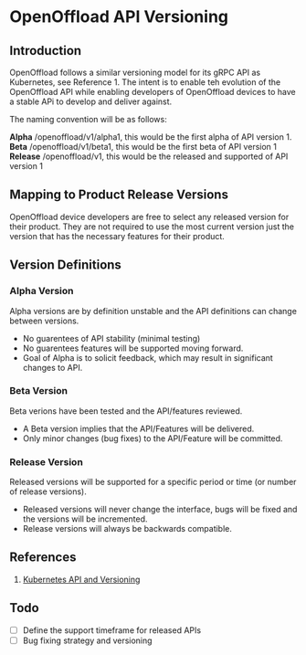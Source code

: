 # OpenOffload API Versioning

## Introduction
OpenOffload follows a similar versioning model for its gRPC API as Kubernetes, see Reference 1. The intent is to enable teh evolution of the OpenOffload API while enabling developers of OpenOffload devices to have a stable APi to develop and deliver against.

The naming convention will be as follows:

**Alpha** /openoffload/v1/alpha1, this would be the first alpha of API version 1.
**Beta** /openoffload/v1/beta1, this would be the first beta of API version 1
**Release** /openoffload/v1, this would be the released and supported of API version 1

## Mapping to Product Release Versions
OpenOffload device developers are free to select any released version for their product. They are not required to use the most current version just the version that has the necessary features for their product.

## Version Definitions

### Alpha Version
Alpha versions are by definition unstable and the API definitions can change between versions.
- No guarentees of API stability (minimal testing)
- No guarentees features will be supported moving forward.
- Goal of Alpha is to solicit feedback, which may result in significant changes to API.
### Beta Version
Beta verions have been tested and the API/features reviewed.
- A Beta version implies that the API/Features will be delivered.
- Only minor changes (bug fixes) to the API/Feature will be committed.
### Release Version
Released versions will be supported for a specific period or time (or number of release versions).
- Released versions will never change the interface, bugs will be fixed and the versions will be incremented.
- Release versions will always be backwards compatible. 

## References

1. [Kubernetes API and Versioning](https://kubernetes.io/docs/concepts/overview/kubernetes-api/)


## Todo
- [ ] Define the support timeframe for released APIs 
- [ ] Bug fixing strategy and versioning
